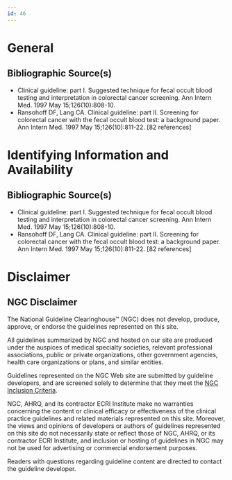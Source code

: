 ```yaml
---
id: 46
---
```


# General

## Bibliographic Source(s)

- Clinical guideline: part I. Suggested technique for fecal occult blood testing and interpretation in colorectal cancer screening. Ann Intern Med. 1997 May 15;126(10):808-10.
- Ransohoff DF, Lang CA. Clinical guideline: part II. Screening for colorectal cancer with the fecal occult blood test: a background paper. Ann Intern Med. 1997 May 15;126(10):811-22. [82 references]

# Identifying Information and Availability

## Bibliographic Source(s)

- Clinical guideline: part I. Suggested technique for fecal occult blood testing and interpretation in colorectal cancer screening. Ann Intern Med. 1997 May 15;126(10):808-10.
- Ransohoff DF, Lang CA. Clinical guideline: part II. Screening for colorectal cancer with the fecal occult blood test: a background paper. Ann Intern Med. 1997 May 15;126(10):811-22. [82 references]

# Disclaimer

## NGC Disclaimer

The National Guideline Clearinghouse™ (NGC) does not develop, produce, approve, or endorse the guidelines represented on this site.

All guidelines summarized by NGC and hosted on our site are produced under the auspices of medical specialty societies, relevant professional associations, public or private organizations, other government agencies, health care organizations or plans, and similar entities.

Guidelines represented on the NGC Web site are submitted by guideline developers, and are screened solely to determine that they meet the [NGC Inclusion Criteria](/help-and-about/summaries/inclusion-criteria).

NGC, AHRQ, and its contractor ECRI Institute make no warranties concerning the content or clinical efficacy or effectiveness of the clinical practice guidelines and related materials represented on this site. Moreover, the views and opinions of developers or authors of guidelines represented on this site do not necessarily state or reflect those of NGC, AHRQ, or its contractor ECRI Institute, and inclusion or hosting of guidelines in NGC may not be used for advertising or commercial endorsement purposes.

Readers with questions regarding guideline content are directed to contact the guideline developer.

